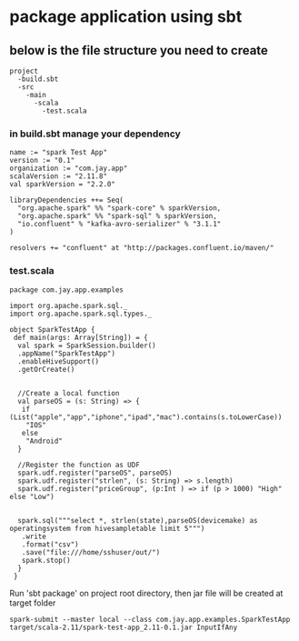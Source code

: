 # package application using sbt 

## below is the file structure you need to create
```
project
  -build.sbt
  -src
    -main
      -scala
        -test.scala
```

### in build.sbt manage your dependency 
```
name := "spark Test App"
version := "0.1"
organization := "com.jay.app"
scalaVersion := "2.11.8"
val sparkVersion = "2.2.0"

libraryDependencies ++= Seq(
  "org.apache.spark" %% "spark-core" % sparkVersion,
  "org.apache.spark" %% "spark-sql" % sparkVersion,
  "io.confluent" % "kafka-avro-serializer" % "3.1.1"
)

resolvers += "confluent" at "http://packages.confluent.io/maven/"
```

### test.scala
```
package com.jay.app.examples

import org.apache.spark.sql._
import org.apache.spark.sql.types._

object SparkTestApp {
 def main(args: Array[String]) = {
  val spark = SparkSession.builder()
  .appName("SparkTestApp")
  .enableHiveSupport()
  .getOrCreate()


  //Create a local function
  val parseOS = (s: String) => {
   if (List("apple","app","iphone","ipad","mac").contains(s.toLowerCase))
    "IOS"
   else
    "Android"
  }

  //Register the function as UDF
  spark.udf.register("parseOS", parseOS)
  spark.udf.register("strlen", (s: String) => s.length)
  spark.udf.register("priceGroup", (p:Int ) => if (p > 1000) "High" else "Low")


  spark.sql("""select *, strlen(state),parseOS(devicemake) as operatingsystem from hivesampletable limit 5""")
   .write
   .format("csv")
   .save("file:///home/sshuser/out/")
   spark.stop()
  }
 }

```

Run 'sbt package' on project root directory, then jar file will be created at target folder

```
spark-submit --master local --class com.jay.app.examples.SparkTestApp target/scala-2.11/spark-test-app_2.11-0.1.jar InputIfAny
```

